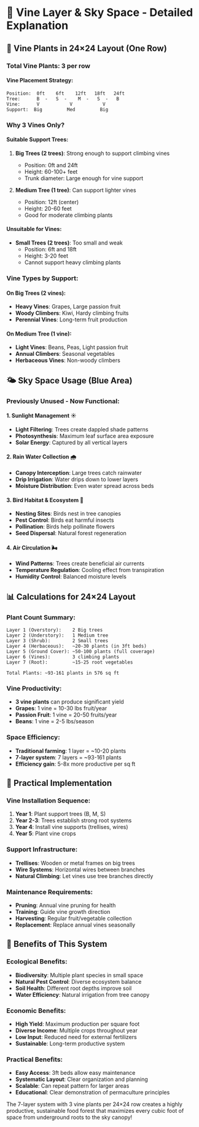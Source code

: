 # 🍇 Vine Layer & Sky Space - Detailed Explanation

## 🌿 **Vine Plants in 24×24 Layout (One Row)**

### **Total Vine Plants: 3 per row**

#### **Vine Placement Strategy:**

```
Position:  0ft    6ft    12ft   18ft   24ft
Tree:      B  -   S  -    M  -   S  -   B
Vine:      V           V           V
Support:  Big         Med         Big
```

### **Why 3 Vines Only?**

#### **Suitable Support Trees:**

1. **Big Trees (2 trees)**: Strong enough to support climbing vines

   - Position: 0ft and 24ft
   - Height: 60-100+ feet
   - Trunk diameter: Large enough for vine support

2. **Medium Tree (1 tree)**: Can support lighter vines
   - Position: 12ft (center)
   - Height: 20-60 feet
   - Good for moderate climbing plants

#### **Unsuitable for Vines:**

- **Small Trees (2 trees)**: Too small and weak
  - Position: 6ft and 18ft
  - Height: 3-20 feet
  - Cannot support heavy climbing plants

### **Vine Types by Support:**

#### **On Big Trees (2 vines):**

- **Heavy Vines**: Grapes, Large passion fruit
- **Woody Climbers**: Kiwi, Hardy climbing fruits
- **Perennial Vines**: Long-term fruit production

#### **On Medium Tree (1 vine):**

- **Light Vines**: Beans, Peas, Light passion fruit
- **Annual Climbers**: Seasonal vegetables
- **Herbaceous Vines**: Non-woody climbers

## 🌤️ **Sky Space Usage (Blue Area)**

### **Previously Unused - Now Functional:**

#### **1. Sunlight Management ☀️**

- **Light Filtering**: Trees create dappled shade patterns
- **Photosynthesis**: Maximum leaf surface area exposure
- **Solar Energy**: Captured by all vertical layers

#### **2. Rain Water Collection 🌧️**

- **Canopy Interception**: Large trees catch rainwater
- **Drip Irrigation**: Water drips down to lower layers
- **Moisture Distribution**: Even water spread across beds

#### **3. Bird Habitat & Ecosystem 🦅**

- **Nesting Sites**: Birds nest in tree canopies
- **Pest Control**: Birds eat harmful insects
- **Pollination**: Birds help pollinate flowers
- **Seed Dispersal**: Natural forest regeneration

#### **4. Air Circulation 🌬️**

- **Wind Patterns**: Trees create beneficial air currents
- **Temperature Regulation**: Cooling effect from transpiration
- **Humidity Control**: Balanced moisture levels

## 📊 **Calculations for 24×24 Layout**

### **Plant Count Summary:**

```
Layer 1 (Overstory):    2 Big trees
Layer 2 (Understory):   1 Medium tree
Layer 3 (Shrub):        2 Small trees
Layer 4 (Herbaceous):   ~20-30 plants (in 3ft beds)
Layer 5 (Ground Cover): ~50-100 plants (full coverage)
Layer 6 (Vines):        3 climbing plants
Layer 7 (Root):         ~15-25 root vegetables

Total Plants: ~93-161 plants in 576 sq ft
```

### **Vine Productivity:**

- **3 vine plants** can produce significant yield
- **Grapes**: 1 vine = 10-30 lbs fruit/year
- **Passion Fruit**: 1 vine = 20-50 fruits/year
- **Beans**: 1 vine = 2-5 lbs/season

### **Space Efficiency:**

- **Traditional farming**: 1 layer = ~10-20 plants
- **7-layer system**: 7 layers = ~93-161 plants
- **Efficiency gain**: 5-8x more productive per sq ft

## 🎯 **Practical Implementation**

### **Vine Installation Sequence:**

1. **Year 1**: Plant support trees (B, M, S)
2. **Year 2-3**: Trees establish strong root systems
3. **Year 4**: Install vine supports (trellises, wires)
4. **Year 5**: Plant vine crops

### **Support Infrastructure:**

- **Trellises**: Wooden or metal frames on big trees
- **Wire Systems**: Horizontal wires between branches
- **Natural Climbing**: Let vines use tree branches directly

### **Maintenance Requirements:**

- **Pruning**: Annual vine pruning for health
- **Training**: Guide vine growth direction
- **Harvesting**: Regular fruit/vegetable collection
- **Replacement**: Replace annual vines seasonally

## 🌱 **Benefits of This System**

### **Ecological Benefits:**

- **Biodiversity**: Multiple plant species in small space
- **Natural Pest Control**: Diverse ecosystem balance
- **Soil Health**: Different root depths improve soil
- **Water Efficiency**: Natural irrigation from tree canopy

### **Economic Benefits:**

- **High Yield**: Maximum production per square foot
- **Diverse Income**: Multiple crops throughout year
- **Low Input**: Reduced need for external fertilizers
- **Sustainable**: Long-term productive system

### **Practical Benefits:**

- **Easy Access**: 3ft beds allow easy maintenance
- **Systematic Layout**: Clear organization and planning
- **Scalable**: Can repeat pattern for larger areas
- **Educational**: Clear demonstration of permaculture principles

The 7-layer system with 3 vine plants per 24×24 row creates a highly productive, sustainable food forest that maximizes every cubic foot of space from underground roots to the sky canopy!
